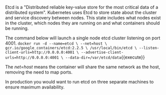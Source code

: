Etcd is a "Distributed reliable key-value store for the most critical data of a distributed system". Kubernetes uses Etcd to store state about the cluster and service discovery between nodes. This state includes what nodes exist in the cluster, which nodes they are running on and what containers should be running.

The command below will launch a single node etcd cluster listening on port 4001.
`
docker run -d --name=etcd \
    --net=host \
    gcr.io/google_containers/etcd:2.2.5 \
    /usr/local/bin/etcd \
    --listen-client-urls=http://0.0.0.0:4001 \
    --advertise-client-urls=http://0.0.0.0:4001 \
    --data-dir=/var/etcd/data
`{{execute}}

The _net=host_ means the container will share the same network as the host, removing the need to map ports.

In production you would want to run etcd on three separate machines to ensure maximum availability.
